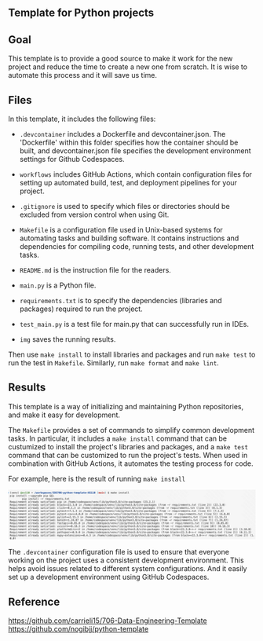 
## Template for Python projects 

## Goal

This template is to provide a good source to make it work for the new project and reduce the time to create a new one from scratch. It is wise to automate this process and it will save us time.


## Files

In this template, it includes the following files:

- ``.devcontainer`` includes a Dockerfile and devcontainer.json.
                The 'Dockerfile' within this folder specifies how the container should be built, and devcontainer.json file specifies the development environment settings for Github Codespaces.

- ``workflows`` includes GitHub Actions, which contain configuration files for setting up automated build, test, and deployment pipelines for your project.

- ``.gitignore`` is used to specify which files or directories should be excluded from version control when using Git.

- ``Makefile`` is a configuration file used in Unix-based systems for automating tasks and building software. It contains instructions and dependencies for compiling code, running tests, and other development tasks.

- ``README.md`` is the instruction file for the readers.

- ``main.py`` is a Python file.

- ``requirements.txt`` is to specify the dependencies (libraries and packages) required to run the project.

- ``test_main.py`` is a test file for main.py that can successfully run in IDEs.

- ``img`` saves the running results.


Then use ``make install`` to install libraries and packages and run ``make test`` to run the test in ``Makefile``. Similarly, run ``make format`` and ``make lint``.

## Results

This template is a way of initializing and maintaining Python repositories, and make it easy for development.

The ``Makefile`` provides a set of commands to simplify common development tasks. In particular, it includes a ``make install`` command that can be custumized to install the project's libraries and packages, and a ``make test`` command that can be customized to run the project's tests. When used in combination with GitHub Actions, it automates the testing process for code.

For example, here is the result of running ``make install``

![img](./image.png)

The ``.devcontainer`` configuration file is used to ensure that everyone working on the project uses a consistent development environment. This helps avoid issues related to different system configurations. And it easily set up a development environment using GitHub Codespaces.

## Reference

https://github.com/carrieli15/706-Data-Engineering-Template
https://github.com/nogibjj/python-template
